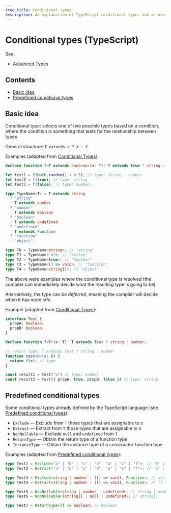 ```yaml
---
tree_title: Conditional types
description: An explanation of TypeScript conditional types and an overview of some useful predefined ones
---
```


# Conditional types (TypeScript)

See:

-   [Advanced Types](https://www.typescriptlang.org/docs/handbook/advanced-types.html)

## Contents

-   [Basic idea](#basic-idea)
-   [Predefined conditional types](#predefined-conditional-types)

## Basic idea

Conditional type: selects one of two possible types based on a condition, where the condition is something that tests for the relationship between types

General structure: `T extends U ? X : Y`

Examples (adapted from [Conditional Types](https://www.typescriptlang.org/docs/handbook/advanced-types.html#conditional-types)):

```typescript
declare function f<T extends boolean>(x: T): T extends true ? string : number;

let test1 = f(Math.random() < 0.5); // type: string | number
let test2 = f(true); // type: string
let test3 = f(false); // type: number;
```

```typescript
type TypeName<T> = T extends string
  ? "string"
  : T extends number
  ? "number"
  : T extends boolean
  ? "boolean"
  : T extends undefined
  ? "undefined"
  : T extends Function
  ? "function"
  : "object";

type T0 = TypeName<string>; // "string"
type T1 = TypeName<"a">; // "string"
type T2 = TypeName<true>; // "boolean"
type T3 = TypeName<() => void>; // "function"
type T4 = TypeName<string[]>; // "object"
```

The above were examples where the conditional type is _resolved_ (the compiler can immediately decide what the resulting type is going to be)

Alternatively, the type can be _deferred_, meaning the compiler will decide when it has more info

Example (adapted from [Conditional Types](https://www.typescriptlang.org/docs/handbook/advanced-types.html#conditional-types)):

```typescript
interface Test {
  propA: boolean;
  propB: boolean;
}

declare function f<T>(x: T): T extends Test ? string : number;

// return type: T extends Test ? string : number
function test<U>(x: U) {
  return f(x); // type
}

const result1 = test("a") // type: number
const result2 = test({ propA: true, propB: false }) // type: string
```

## Predefined conditional types

Some conditional types already defined by the TypeScript language (see [Predefined conditional types](https://www.typescriptlang.org/docs/handbook/advanced-types.html#predefined-conditional-types)):

-   `Exclude` — Exclude from `T` those types that are assignable to `U`
-   `Extract` — Extract from `T` those types that are assignable to `U`
-   `NonNullable` — Exclude `null` and `undefined` from `T`
-   `ReturnType` — Obtain the return type of a function type
-   `InstanceType` — Obtain the instance type of a constructor function type

Examples (adapted from [Predefined conditional types](https://www.typescriptlang.org/docs/handbook/advanced-types.html#predefined-conditional-types)):

```typescript
type Test1 = Exclude<"a" | "b" | "c" | "d", "a" | "c" | "f">; // "b" | "d"
type Test2 = Extract<"a" | "b" | "c" | "d", "a" | "c" | "f">; // "a" | "c"

type Test3 = Exclude<string | number | (() => void), Function>; // string | number
type Test4 = Extract<string | number | (() => void), Function>; // () => void

type Test5 = NonNullable<string | number | undefined>; // string | number
type Test6 = NonNullable<(string[] | null | undefined>; // string[]

type Test7 = ReturnType<() => boolean> // boolean
```
